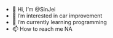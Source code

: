 - 👋 Hi, I’m @SinJei
- 👀 I’m interested in car improvement
- 🌱 I’m currently learning programming
- 📫 How to reach me NA

<!---
SinJei/SinJei is a ✨ special ✨ repository because its `README.md` (this file) appears on your GitHub profile.
You can click the Preview link to take a look at your changes.
--->
